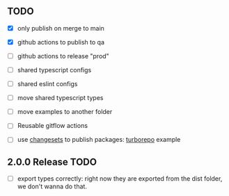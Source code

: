## TODO

-   [x] only publish on merge to main
-   [x] github actions to publish to qa
-   [ ] github actions to release "prod"
-   [ ] shared typescript configs
-   [ ] shared eslint configs
-   [ ] move shared typescript types
-   [ ] move examples to another folder
-   [ ] Reusable gitflow actions
-   [ ] use [changesets](https://github.com/changesets/changesets) to publish packages: [turborepo](https://github.com/vercel/turborepo/tree/main/examples/with-changesets) example


## 2.0.0 Release TODO

- [ ] export types correctly: right now they are exported from the dist folder, we don't wanna do that.
